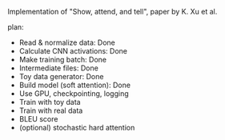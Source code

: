 Implementation of "Show, attend, and tell", paper by K. Xu et al.

plan:
- Read & normalize data: Done
- Calculate CNN activations: Done
- Make training batch: Done
- Intermediate files: Done
- Toy data generator: Done
- Build model (soft attention): Done
- Use GPU, checkpointing, logging
- Train with toy data
- Train with real data
- BLEU score
- (optional) stochastic hard attention
